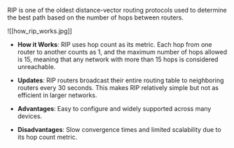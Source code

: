 RIP is one of the oldest distance-vector routing protocols used to determine the best path based on the number of hops between routers.

![[how_rip_works.jpg]]

- **How it Works**: RIP uses hop count as its metric. Each hop from one router to another counts as 1, and the maximum number of hops allowed is 15, meaning that any network with more than 15 hops is considered unreachable.

- **Updates**: RIP routers broadcast their entire routing table to neighboring routers every 30 seconds. This makes RIP relatively simple but not as efficient in larger networks.

- **Advantages**: Easy to configure and widely supported across many devices.

- **Disadvantages**: Slow convergence times and limited scalability due to its hop count metric.